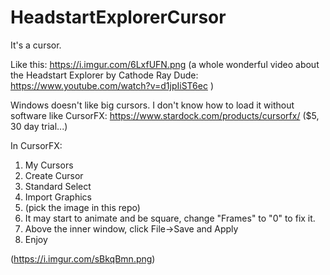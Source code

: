 # HeadstartExplorerCursor

It's a cursor.  

Like this: https://i.imgur.com/6LxfUFN.png (a whole wonderful video about the Headstart Explorer by Cathode Ray Dude: https://www.youtube.com/watch?v=d1jpIiST6ec )

Windows doesn't like big cursors.  I don't know how to load it without software like CursorFX: https://www.stardock.com/products/cursorfx/ ($5, 30 day trial...)

In CursorFX:
1. My Cursors
2. Create Cursor
3. Standard Select
4. Import Graphics
5. (pick the image in this repo)
6. It may start to animate and be square, change "Frames" to "0" to fix it.
7. Above the inner window, click File->Save and Apply
8. Enjoy

(https://i.imgur.com/sBkqBmn.png)

